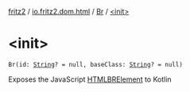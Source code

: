 [fritz2](../../index.md) / [io.fritz2.dom.html](../index.md) / [Br](index.md) / [&lt;init&gt;](./-init-.md)

# &lt;init&gt;

`Br(id: `[`String`](https://kotlinlang.org/api/latest/jvm/stdlib/kotlin/-string/index.html)`? = null, baseClass: `[`String`](https://kotlinlang.org/api/latest/jvm/stdlib/kotlin/-string/index.html)`? = null)`

Exposes the JavaScript [HTMLBRElement](https://developer.mozilla.org/en/docs/Web/API/HTMLBRElement) to Kotlin

